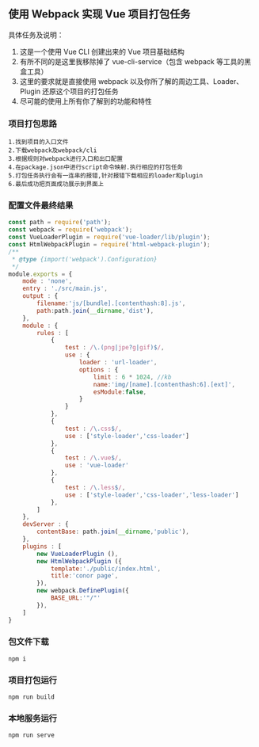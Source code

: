 ## 使用 Webpack 实现 Vue 项目打包任务

具体任务及说明：

1. 这是一个使用 Vue CLI 创建出来的 Vue 项目基础结构
2. 有所不同的是这里我移除掉了 vue-cli-service（包含 webpack 等工具的黑盒工具）
3. 这里的要求就是直接使用 webpack 以及你所了解的周边工具、Loader、Plugin 还原这个项目的打包任务
4. 尽可能的使用上所有你了解到的功能和特性

### 项目打包思路

```apl
1.找到项目的入口文件
2.下载webpack及webpack/cli
3.根据规则对webpack进行入口和出口配置
4.在package.json中进行script命令映射.执行相应的打包任务
5.打包任务执行会有一连串的报错,针对报错下载相应的loader和plugin
6.最后成功把页面成功展示到界面上
```

### 配置文件最终结果

```javascript
const path = require('path');
const webpack = require('webpack');
const VueLoaderPlugin = require('vue-loader/lib/plugin');
const HtmlWebpackPlugin = require('html-webpack-plugin');
/**
 * @type {import('webpack').Configuration}
 */
module.exports = {
    mode : 'none',
    entry : './src/main.js',
    output : {
        filename:'js/[bundle].[contenthash:8].js',
        path:path.join(__dirname,'dist'),
    },
    module : {
        rules : [
            {
                test : /\.(png|jpe?g|gif)$/,
                use : {
                    loader : 'url-loader',
                    options : {
                        limit : 6 * 1024, //kb
                        name:'img/[name].[contenthash:6].[ext]',
                        esModule:false,
                    }
                }
            },
            {
                test : /\.css$/,
                use : ['style-loader','css-loader']
            },
            {
                test : /\.vue$/,
                use : 'vue-loader'
            },            
            {
                test : /\.less$/,
                use : ['style-loader','css-loader','less-loader']
            },
        ]
    },
    devServer : {
        contentBase: path.join(__dirname,'public'),
    },
    plugins : [
        new VueLoaderPlugin (),
        new HtmlWebpackPlugin ({
            template:'./public/index.html',
            title:'conor page',
        }),
        new webpack.DefinePlugin({
            BASE_URL:'"/"'
        }),
    ]
}
```

### 包文件下载

```nginx
npm i
```

### 项目打包运行

```nginx
npm run build
```

### 本地服务运行

```nginx
npm run serve
```